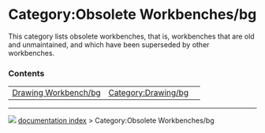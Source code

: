 # Category:Obsolete Workbenches/bg
This category lists obsolete workbenches, that is, workbenches that are old and unmaintained, and which have been superseded by other workbenches.

### Contents

|     |     |     |
| --- | --- | --- |
| [Drawing Workbench/bg](Drawing_Workbench/bg.md) | [Category:Drawing/bg](Category_Drawing/bg.md) |



---
![](images/Right_arrow.png) [documentation index](../README.md) > Category:Obsolete Workbenches/bg
